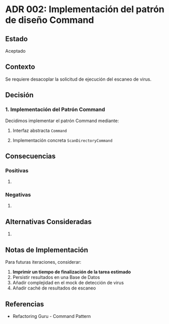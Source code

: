 # ADR 002: Implementación del patrón de diseño Command

## Estado
Aceptado

## Contexto
Se requiere desacoplar la solicitud de ejecución del escaneo de virus.

## Decisión

### 1. Implementación del Patrón Command

Decidimos implementar el patrón Command mediante:

1. Interfaz abstracta `Command`

2. Implementación concreta `ScanDirectoryCommand`


## Consecuencias

### Positivas
1. 

### Negativas
1. 

## Alternativas Consideradas
1.

## Notas de Implementación

Para futuras iteraciones, considerar:
1. **Imprimir un tiempo de finalización de la tarea estimado**
2. Persistir resultados en una Base de Datos
3. Añadir complejidad en el mock de detección de virus
4. Añadir caché de resultados de escaneo

## Referencias
- Refactoring Guru - Command Pattern
